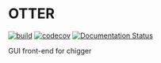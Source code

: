 # OTTER

[![build](https://github.com/andrsd/otter/actions/workflows/build.yml/badge.svg)](https://github.com/andrsd/otter/actions/workflows/build.yml)
[![codecov](https://codecov.io/gh/andrsd/otter/branch/master/graph/badge.svg)](https://codecov.io/gh/andrsd/otter)
[![Documentation Status](https://readthedocs.org/projects/otter-gui/badge/?version=latest)](https://otter-gui.readthedocs.io/en/latest/?badge=latest)


GUI front-end for chigger
